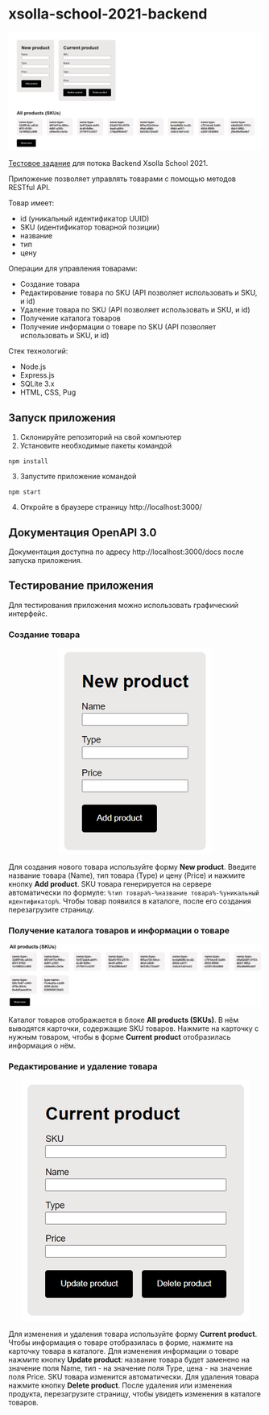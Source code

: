 # xsolla-school-2021-backend

<img src="/screenshots/app.png">

[Тестовое задание](https://github.com/xsolla/xsolla-school-backend-2021) для потока Backend Xsolla School 2021.  

Приложение позволяет управлять товарами с помощью методов RESTful API.  

Товар имеет:
* id (уникальный идентификатор UUID)
* SKU (идентификатор товарной позиции)
* название
* тип
* цену

Операции для управления товарами:
* Создание товара
* Редактирование товара по SKU (API позволяет использовать и SKU, и id)
* Удаление товара по SKU (API позволяет использовать и SKU, и id)
* Получение каталога товаров
* Получение информации о товаре по SKU (API позволяет использовать и SKU, и id)

Стек технологий:
* Node.js
* Express.js
* SQLite 3.x
* HTML, CSS, Pug

## Запуск приложения

1. Склонируйте репозиторий на свой компьютер
2. Установите необходимые пакеты командой  
```
npm install
```
3. Запустите приложение командой  
```
npm start
```
4. Откройте в браузере страницу http://localhost:3000/

## Документация OpenAPI 3.0

Документация доступна по адресу http://localhost:3000/docs после запуска приложения.

## Тестирование приложения

Для тестирования приложения можно использовать графический интерфейс.

### Создание товара
<p align="center">
  <img src="screenshots/create_product.png"/>
</p>

Для создания нового товара используйте форму **New product**. Введите название товара (Name), тип товара (Type) и цену (Price) и нажмите кнопку **Add product**. SKU товара генерируется на сервере автоматически по формуле: ``` %тип товара%-%название товара%-%уникальный идентификатор% ```. Чтобы товар появился в каталоге, после его создания перезагрузите страницу.
  
### Получение каталога товаров и информации о товаре
<p align="center">
  <img src="screenshots/read_products.png"/>
</p>

Каталог товаров отображается в блоке **All products (SKUs)**. В нём выводятся карточки, содержащие SKU товаров. Нажмите на карточку с нужным товаром, чтобы в форме **Current product** отобразилась информация о нём.

### Редактирование и удаление товара
<p align="center">
  <img src="screenshots/read_update_delete_product.png"/>
</p>

Для изменения и удаления товара используйте форму **Current product**. Чтобы информация о товаре отобразилась в форме, нажмите на карточку товара в каталоге. Для изменения информации о товаре нажмите кнопку **Update product**: название товара будет заменено на значение поля Name, тип - на значение поля Type, цена - на значение поля Price. SKU товара изменится автоматически. Для удаления товара нажмите кнопку **Delete product**. После удаления или изменения продукта, перезагрузите страницу, чтобы увидеть изменения в каталоге товаров.
